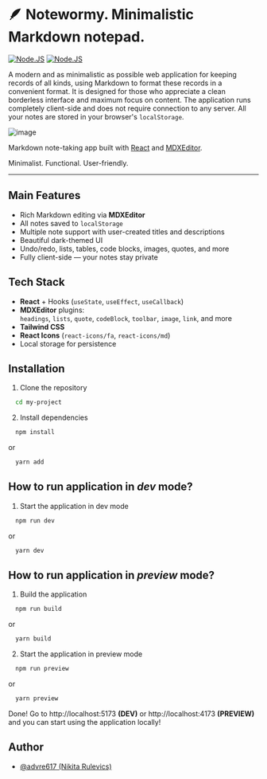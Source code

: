 # 🪶 Notewormy. Minimalistic Markdown notepad.
[![Node.JS](https://img.shields.io/badge/nodejs->v22.14.0-blue.svg)](https://nodejs.org/en/blog/release/v22.14.0) [![Node.JS](https://img.shields.io/badge/Status-Developing-green.svg)]() 

A modern and as minimalistic as possible web application for keeping records of all kinds, using Markdown to format these records in a convenient format. It is designed for those who appreciate a clean borderless interface and maximum focus on content. The application runs completely client-side and does not require connection to any server. All your notes are stored in your browser's `localStorage`.

![image](https://github.com/user-attachments/assets/28284cf4-d9ac-4432-a4f3-60cbc02d119a)

Markdown note-taking app built with [React](https://react.dev) and [MDXEditor](https://mdxeditor.dev/).

Minimalist. Functional. User-friendly.

---

## Main Features

- Rich Markdown editing via **MDXEditor**
- All notes saved to `localStorage`
- Multiple note support with user-created titles and descriptions
- Beautiful dark-themed UI
- Undo/redo, lists, tables, code blocks, images, quotes, and more
- Fully client-side — your notes stay private


## Tech Stack

- **React** + Hooks (`useState`, `useEffect`, `useCallback`)
- **MDXEditor** plugins:  
  `headings`, `lists`, `quote`, `codeBlock`, `toolbar`, `image`, `link`, and more
- **Tailwind CSS**
- **React Icons** (`react-icons/fa`, `react-icons/md`)
- Local storage for persistence


## Installation

1. Clone the repository

```bash
  cd my-project
```

2. Install dependencies

```bash
  npm install
```

or 

```bash
  yarn add
```

## How to run application in _dev_ mode?

1. Start the application in dev mode

```bash
  npm run dev
```

or 

```bash
  yarn dev
```

## How to run application in _preview_ mode?

1. Build the application

```bash
  npm run build
```

or 

```bash
  yarn build
```

2. Start the application in preview mode

```bash
  npm run preview
```

or 

```bash
  yarn preview
```

Done! Go to http://localhost:5173 **(DEV)** or http://localhost:4173 **(PREVIEW)** and you can start using the application locally!

## Author

- [@advre617 (Nikita Rulevics)](https://github.com/advre617)
